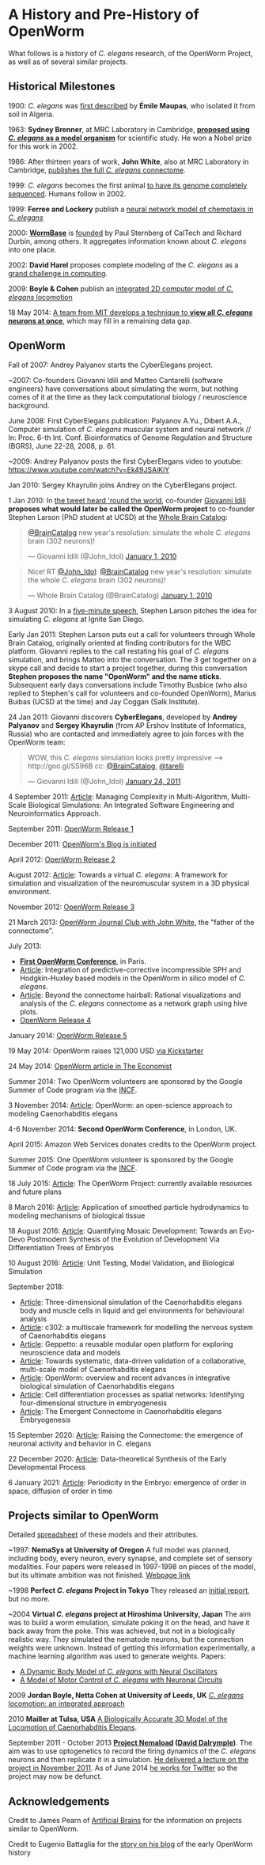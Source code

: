 A History and Pre-History of OpenWorm
=====================================

What follows is a history of _C. elegans_ research, of the OpenWorm Project, as well as of several similar projects.

Historical Milestones
---------------------

1900: _C. elegans_ was [first described](http://en.wikipedia.org/wiki/History_of_research_on_Caenorhabditis_elegans) by **Émile Maupas**, who isolated it from soil in Algeria.

1963: **Sydney Brenner**, at MRC Laboratory in Cambridge, [**proposed using _C. elegans_ as a model organism**](http://en.wikipedia.org/wiki/History_of_research_on_Caenorhabditis_elegans) for scientific study. He won a Nobel prize for this work in 2002.

1986: After thirteen years of work, **John White**, also at MRC Laboratory in Cambridge, [publishes the full _C. elegans_ connectome](https://wormatlas.org/MoW_built0.92/MoW.html).

1999: _C. elegans_ becomes the first animal [to have its genome completely sequenced](https://www.sanger.ac.uk/data/worm-genome/#:~:text=Caenorhabditis%20genome%20sequencing-,C.,legacies%20of%20the%20institute%20itself.). Humans follow in 2002.

1999: **Ferree and Lockery** publish a [neural network model of chemotaxis in _C. elegans_](http://www.ncbi.nlm.nih.gov/pubmed/10406137)

2000: [**WormBase**](http://www.wormbase.org/about#0--10) is [founded](http://nar.oxfordjournals.org/content/38/suppl_1/D463.abstract) by Paul Sternberg of CalTech and Richard Durbin, among others. It aggregates information known about _C. elegans_ into one place.

2002: **David Harel** proposes complete modeling of the _C. elegans_ as a [grand challenge in computing](http://dx.doi.org/10.1007/978-3-540-24622-0_26).

2009: **Boyle & Cohen** publish an [integrated 2D computer model of _C. elegans_ locomotion](http://etheses.whiterose.ac.uk/1377/)

18 May 2014: [A team from MIT develops a technique to **view all _C. elegans_ neurons at once**](http://www.nature.com/nmeth/journal/v11/n7/full/nmeth.2964.html), which may fill in a remaining data gap.

OpenWorm
--------

Fall of 2007: Andrey Palyanov starts the CyberElegans project.

~2007: Co-founders Giovanni Idili and Matteo Cantarelli (software engineers) have conversations about simulating the worm, but nothing comes of it at the time as they lack computational biology / neuroscience background.

June 2008: First CyberElegans publication: Palyanov A.Yu., Dibert A.A., Computer simulation of _C. elegans_ muscular system and neural network // In: Proc. 6-th Int. Conf. Bioinformatics of Genome Regulation and Structure (BGRS), June 22-28, 2008, p. 61.

~2009: Andrey Palyanov posts the first CyberElegans video to youtube: <https://www.youtube.com/watch?v=Ek49JSAiKjY>

Jan 2010: Sergey Khayrulin joins Andrey on the CyberElegans project.

1 Jan 2010: In [the tweet heard 'round the world](https://x.com/John_Idol/status/7279117575), co-founder [Giovanni Idili](http://twitter.com/john_idol) **proposes what would later be called the OpenWorm project** to co-founder Stephen Larson (PhD student at UCSD) at the [Whole Brain Catalog](http://twitter.com/BrainCatalog):

<blockquote class="twitter-tweet" lang="en"><p><a href="https://twitter.com/BrainCatalog">@BrainCatalog</a> new year&#39;s resolution: simulate the whole <em>C. elegans</em> brain (302 neurons)!</p>&mdash; Giovanni Idili (@John_Idol) <a href="https://twitter.com/John_Idol/status/7279117575">January 1, 2010</a></blockquote>
<script async src="//platform.twitter.com/widgets.js" charset="utf-8"></script>
<blockquote class="twitter-tweet" lang="en"><p>Nice! RT <a href="https://twitter.com/John_Idol">@John_Idol</a>: <a href="https://twitter.com/BrainCatalog">@BrainCatalog</a> new year&#39;s resolution: simulate the whole <em>C. elegans</em> brain (302 neurons)!</p>&mdash; Whole Brain Catalog (@BrainCatalog) <a href="https://twitter.com/BrainCatalog/status/7279523701">January 1, 2010</a></blockquote>

3 August 2010: In a [five-minute speech](https://www.youtube.com/watch?v=Sb1V_OKqRfc), Stephen Larson pitches the idea for simulating _C. elegans_ at Ignite San Diego. 

Early Jan 2011: Stephen Larson puts out a call for volunteers through Whole Brain Catalog, originally oriented at finding contributors for the WBC platform. Giovanni replies to the call restating his goal of _C. elegans_ simulation, and brings Matteo into the conversation. The 3 get together on a skype call and decide to start a project together, during this conversation **Stephen proposes the name "OpenWorm" and the name sticks**. Subsequent early days conversations include Timothy Busbice (who also replied to Stephen's call for volunteers and co-founded OpenWorm), Marius Buibas (UCSD at the time) and Jay Coggan (Salk Institute).

24 Jan 2011: Giovanni discovers **CyberElegans**, developed by **Andrey Palyanov** and **Sergey Khayrulin** (from AP Ershov Institute of Informatics, Russia) who are contacted and immediately agree to join forces with the OpenWorm team:

<blockquote class="twitter-tweet" lang="en"><p>WOW, this <em>C. elegans</em> simulation looks pretty impressive --&gt; http://goo.gl/SS96B cc: <a href="https://twitter.com/BrainCatalog">@BrainCatalog</a>, <a href="https://twitter.com/tarelli">@tarelli</a></p>&mdash; Giovanni Idili (@John_Idol) <a href="https://twitter.com/John_Idol/status/29603680760111104">January 24, 2011</a></blockquote>
<script async src="//platform.twitter.com/widgets.js" charset="utf-8"></script>

4 September 2011: [Article](http://www.openworm.org/publications.html): Managing Complexity in Multi-Algorithm, Multi-Scale Biological Simulations: An Integrated Software Engineering and Neuroinformatics Approach.

September 2011: [OpenWorm Release 1](../releases/)

December 2011: [OpenWorm's Blog is initiated](https://openworm.tumblr.com/)

April 2012: [OpenWorm Release 2](../releases/)

August 2012: [Article](http://www.openworm.org/publications.html): Towards a virtual _C. elegans_: A framework for simulation and visualization of the neuromuscular system in a 3D physical environment.

November 2012: [OpenWorm Release 3](../releases/)

21 March 2013: [OpenWorm Journal Club with John White](https://openworm.tumblr.com/post/76206246089/dr-john-white-talks-about-openworm-and-more-on), the "father of the connectome".

July 2013:

-   [**First OpenWorm Conference**](https://openworm.tumblr.com/post/57193347335/community-updates-from-openworm-in-paris), in Paris.
-   [Article](http://www.openworm.org/publications.html): Integration of predictive-corrective incompressible SPH and Hodgkin-Huxley based models in the OpenWorm in silico model of _C. elegans_.
-   [Article](http://www.openworm.org/publications.html): Beyond the connectome hairball: Rational visualizations and analysis of the _C. elegans_ connectome as a network graph using hive plots.
-   [OpenWorm Release 4](../releases/)

January 2014: [OpenWorm Release 5](../releases/)

19 May 2014: OpenWorm raises 121,000 USD [via Kickstarter](https://www.kickstarter.com/projects/openworm/openworm-a-digital-organism-in-your-browser)

24 May 2014: [OpenWorm article in The Economist](http://www.economist.com/news/science-and-technology/21602661-crowd-funded-project-aims-build-worlds-first-simulated-organism-computer)

Summer 2014: Two OpenWorm volunteers are sponsored by the Google Summer of Code program via the [INCF](http://incf.org).

3 November 2014: [Article](https://www.frontiersin.org/journals/computational-neuroscience/articles/10.3389/fncom.2014.00137/full): OpenWorm: an open-science approach to modeling Caenorhabditis elegans

4-6 November 2014: **Second OpenWorm Conference**, in London, UK.

April 2015: Amazon Web Services donates credits to the OpenWorm project.

Summer 2015: One OpenWorm volunteer is sponsored by the Google Summer of Code program via the [INCF](http://incf.org).

18 July 2015: [Article](https://bmcneurosci.biomedcentral.com/articles/10.1186/1471-2202-16-S1-P141): The OpenWorm Project: currently available resources and future plans

8 March 2016: [Article](https://drive.google.com/file/d/0B_t3mQaA-HaMWEJ4aG5fVm9QUWc/view?resourcekey=0-ZZ7AAhC17f2Vt3JDBmv4_g): Application of smoothed particle hydrodynamics to modeling mechanisms of biological tissue

18 August 2016: [Article](https://www.mdpi.com/2079-7737/5/3/33): Quantifying Mosaic Development: Towards an Evo-Devo Postmodern Synthesis of the Evolution of Development Via Differentiation Trees of Embryos

10 August 2016: [Article](https://f1000research.com/articles/5-1946/v1): Unit Testing, Model Validation, and Biological Simulation

September 2018: 
-   [Article](https://royalsocietypublishing.org/doi/10.1098/rstb.2017.0376): Three-dimensional simulation of the Caenorhabditis elegans body and muscle cells in liquid and gel environments for behavioural analysis
-   [Article](https://royalsocietypublishing.org/doi/10.1098/rstb.2017.0379): c302: a multiscale framework for modelling the nervous system of Caenorhabditis elegans
-   [Article](https://royalsocietypublishing.org/doi/10.1098/rstb.2017.0380): Geppetto: a reusable modular open platform for exploring neuroscience data and models
-   [Article](https://royalsocietypublishing.org/doi/10.1098/rstb.2017.0381): Towards systematic, data-driven validation of a collaborative, multi-scale model of Caenorhabditis elegans
-   [Article](https://royalsocietypublishing.org/doi/10.1098/rstb.2017.0382): OpenWorm: overview and recent advances in integrative biological simulation of Caenorhabditis elegans
-   [Article](https://www.sciencedirect.com/science/article/abs/pii/S030326471830220X): Cell differentiation processes as spatial networks: Identifying four-dimensional structure in embryogenesis
-   [Article](https://www.sciencedirect.com/science/article/abs/pii/S0303264718302120): The Emergent Connectome in Caenorhabditis elegans Embryogenesis

15 September 2020: [Article](https://www.frontiersin.org/journals/cellular-neuroscience/articles/10.3389/fncel.2020.524791/full): Raising the Connectome: the emergence of neuronal activity and behavior in C. elegans

22 December 2020: [Article](https://link.springer.com/epdf/10.1007/s12021-020-09508-1?sharing_token=SfbCril4XIxa5dgqd7LItve4RwlQNchNByi7wbcMAY77bKFVCUdSZ0ZaLpXFrJ62d0wsNV70TpSD7PMHFW2pjlOQt8qjlwvfr5BFDdTMwhzQj9AbfORflfPVm45t-7xEoVn2UKvEnNnJSZYmt67DEQlxSUqkL4lxeCDFwUJpVYA%3D): Data-theoretical Synthesis of the Early Developmental Process

6 January 2021: [Article](https://www.sciencedirect.com/science/article/abs/pii/S0303264721000629): Periodicity in the Embryo: emergence of order in space, diffusion of order in time

Projects similar to OpenWorm
----------------------------

Detailed [spreadsheet](https://docs.google.com/spreadsheets/d/1NclOVMRIqY\_hn-aL8MdLlJrfuhDgNJyk\_ChsZMjugmE/edit?usp=sharing) of these models and their attributes. 

~1997: **NemaSys at University of Oregon** A full model was planned, including body, every neuron, every synapse, and complete set of sensory modalities. Four papers were released in 1997-1998 on pieces of the model, but its ultimate ambition was not finished. [Webpage link](http://www.csi.uoregon.edu/projects/celegans/)

~1998 **Perfect _C. elegans_ Project in Tokyo** They released an [initial report](http://www.mitpressjournals.org/doi/abs/10.1162/106454698568495\#.VDrtDfldV8E), but no more.

~2004 **Virtual _C. elegans_ project at Hiroshima University, Japan** The aim was to build a worm emulation, simulate poking it on the head, and have it back away from the poke. This was achieved, but not in a biologically realistic way. They simulated the nematode neurons, but the connection weights were unknown. Instead of getting this information experimentally, a machine learning algorithm was used to generate weights. Papers:

-   [A Dynamic Body Model of _C. elegans_ with Neural Oscillators](http://www.bsys.hiroshima-u.ac.jp/pub/pdf/J/J_152.pdf)
-   [A Model of Motor Control of _C. elegans_ with Neuronal Circuits](http://www.bsys.hiroshima-u.ac.jp/pub/pdf/J/J_153.pdf)

2009 **Jordan Boyle, Netta Cohen at University of Leeds, UK** [_C. elegans_ locomotion: an integrated approach](https://etheses.whiterose.ac.uk/1377/)

2010 **Mailler at Tulsa, USA** [A Biologically Accurate 3D Model of the Locomotion of Caenorhabditis Elegans](https://www.researchgate.net/publication/228374526_A_Biologically_Accurate_3D_Model_of_the_Locomotion_of_Caenorhabditis_Elegans).

September 2011 - October 2013 **[Project Nemaload](http://nemaload.davidad.org/) ([David Dalrymple](http://syntheticneurobiology.org/people/display/144/26))**. The aim was to use optogenetics to record the firing dynamics of the _C. elegans_ neurons and then replicate it in a simulation. [He delivered a lecture on the project in November 2011](http://www.youtube.com/watch?v=xW77lANeJas). As of June 2014 [he works for Twitter](https://www.linkedin.com/profile/view?id=66199655) so the project may now be defunct.

Acknowledgements
----------------

Credit to James Pearn of [Artificial Brains](http://www.artificialbrains.com/openworm) for the information on projects similar to OpenWorm.

Credit to Eugenio Battaglia for the [story on his blog](http://www.sciencetogrok.com/2013/03/a-great-role-model-for-collaborative.html) of the early OpenWorm history
